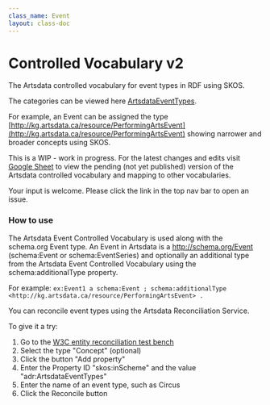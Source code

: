 ```yaml
---
class_name: Event
layout: class-doc
---
```


Controlled Vocabulary v2
==========
The Artsdata controlled vocabulary for event types in RDF using SKOS.

The categories can be viewed here [ArtsdataEventTypes](http://kg.artsdata.ca/resource/ArtsdataEventTypes).

For example, an Event can be assigned the type [http://kg.artsdata.ca/resource/PerformingArtsEvent](http://kg.artsdata.ca/resource/PerformingArtsEvent) showing narrower and broader concepts using SKOS.

This is a WIP - work in progress. For the latest changes and edits visit [Google Sheet](https://docs.google.com/spreadsheets/d/1ud_kVTE8C97ZMoe1uYGQ6rW_dodKqsbqiCutLLHO9jo/edit?usp=sharing) to view the pending (not yet published) version of the Artsdata controlled vocabulary and mapping to other vocabularies. 

Your input is welcome. Please click the link in the top nav bar to open an issue.

### How to use

The Artsdata Event Controlled Vocabulary is used along with the schema.org Event type.  An Event in Artsdata is a http://schema.org/Event (schema:Event or schema:EventSeries) and optionally an additional type from the Artsdata Event Controlled Vocabulary using the schema:additionalType property.

For example: `ex:Event1 a schema:Event ; schema:additionalType <http://kg.artsdata.ca/resource/PerformingArtsEvent> .`

You can reconcile event types using the Artsdata Reconciliation Service. 

To give it a try:
1. Go to the [W3C entity reconciliation test bench](https://reconciliation-api.github.io/testbench/#/client/https%3A%2F%2Fapi.artsdata.ca%2Frecon)
2. Select the type "Concept" (optional)
3. Click the button "Add property"
4. Enter the Property ID "skos:inScheme" and the value "adr:ArtsdataEventTypes"
5. Enter the name of an event type, such as Circus
6. Click the Reconcile button
